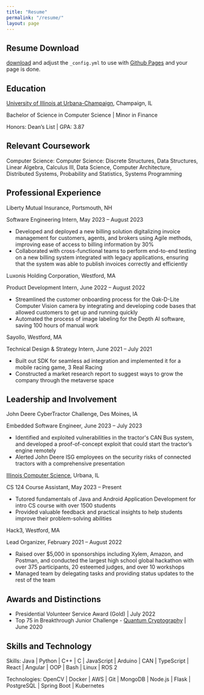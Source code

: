 ```yaml
---
title: "Resume"
permalink: "/resume/"
layout: page
---
```


## Resume Download

[download](https://google.com) and adjust the `_config.yml` to use with [Github Pages](https://pages.github.com/) and your page is done.

## Education 

[University of Illinois at Urbana-Champaign](https://illinois.edu/), Champaign, IL

Bachelor of Science in Computer Science | Minor in Finance 

Honors: Dean’s List | GPA: 3.87

## Relevant Coursework

Computer Science: Computer Science: Discrete Structures, Data Structures, Linear Algebra, Calculus III, Data Science, Computer 
Architecture, Distributed Systems, Probability and Statistics, Systems Programming

## Professional Experience

Liberty Mutual Insurance, Portsmouth, NH

Software Engineering Intern, May 2023 – August 2023

- Developed and deployed a new billing solution digitalizing invoice management for customers, agents, and 
brokers using Agile methods, improving ease of access to billing information by 30%
- Collaborated with cross-functional teams to perform end-to-end testing on a new billing system integrated with 
legacy applications, ensuring that the system was able to publish invoices correctly and efficiently

Luxonis Holding Corporation, Westford, MA

Product Development Intern, June 2022 – August 2022

- Streamlined the customer onboarding process for the Oak-D-Lite Computer Vision camera by integrating and 
developing code bases that allowed customers to get up and running quickly
- Automated the process of image labeling for the Depth AI software, saving 100 hours of manual work

Sayollo, Westford, MA

Technical Design & Strategy Intern, June 2021 – July 2021

- Built out SDK for seamless ad integration and implemented it for a mobile racing game, 3 Real Racing
- Constructed a market research report to suggest ways to grow the company through the metaverse space

## Leadership and Involvement

John Deere CyberTractor Challenge, Des Moines, IA

Embedded Software Engineer, June 2023 – July 2023

- Identified and exploited vulnerabilities in the tractor's CAN Bus system, and developed a proof-of-concept 
exploit that could start the tractor’s engine remotely
- Alerted John Deere ISG employees on the security risks of connected tractors with a comprehensive presentation 

[Illinois Computer Science](https://cs.illinois.edu/), Urbana, IL

CS 124 Course Assistant, May 2023 – Present

- Tutored fundamentals of Java and Android Application Development for intro CS course with over 1500 students
- Provided valuable feedback and practical insights to help students improve their problem-solving abilities

Hack3, Westford, MA

Lead Organizer, February 2021 – August 2022

- Raised over $5,000 in sponsorships including Xylem, Amazon, and Postman, and conducted the largest high 
school global hackathon with over 375 participants, 20 esteemed judges, and over 10 workshops
- Managed team by delegating tasks and providing status updates to the rest of the team

## Awards and Distinctions

- Presidential Volunteer Service Award (Gold) | July 2022
- Top 75 in Breakthrough Junior Challenge - [Quantum Cryptography](https://youtu.be/4Q8VwCYfFdA)  | June 2020

## Skills and Technology

Skills: Java | Python | C++ | C | JavaScript | Arduino | CAN | TypeScript | React | Angular | OOP | Bash | Linux | ROS 2

Technologies: OpenCV | Docker | AWS | Git | MongoDB | Node.js | Flask | PostgreSQL | Spring Boot | Kubernetes
